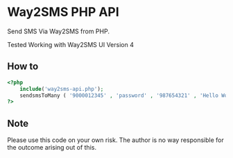 Way2SMS PHP API
=============

Send SMS Via Way2SMS from PHP.  

Tested Working with Way2SMS UI Version 4


How to
-------
```php
<?php
    include('way2sms-api.php');
    sendsmsToMany ( '9000012345' , 'password' , '987654321' , 'Hello World');   
?>
```


Note
-------
Please use this code on your own risk. The author is no way responsible for the outcome arising out of this.